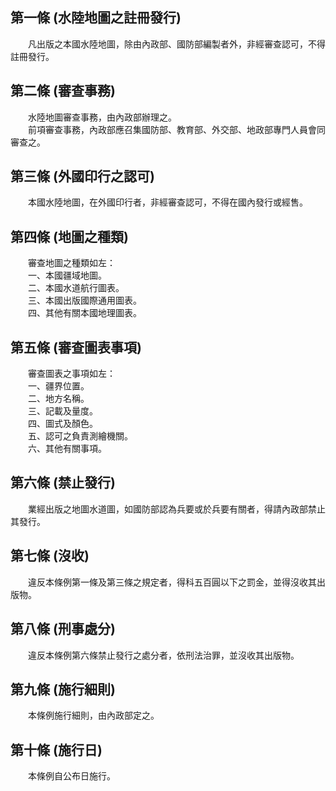 第一條 (水陸地圖之註冊發行)
---------------------------
　　凡出版之本國水陸地圖，除由內政部、國防部編製者外，非經審查認可，不得註冊發行。  


第二條 (審查事務)
-----------------
　　水陸地圖審查事務，由內政部辦理之。  
　　前項審查事務，內政部應召集國防部、教育部、外交部、地政部專門人員會同審查之。  


第三條 (外國印行之認可)
-----------------------
　　本國水陸地圖，在外國印行者，非經審查認可，不得在國內發行或經售。  


第四條 (地圖之種類)
-------------------
　　審查地圖之種類如左：  
　　一、本國疆域地圖。  
　　二、本國水道航行圖表。  
　　三、本國出版國際通用圖表。  
　　四、其他有關本國地理圖表。  


第五條 (審查圖表事項)
---------------------
　　審查圖表之事項如左：  
　　一、疆界位置。  
　　二、地方名稱。  
　　三、記載及量度。  
　　四、圖式及顏色。  
　　五、認可之負責測繪機關。  
　　六、其他有關事項。  


第六條 (禁止發行)
-----------------
　　業經出版之地圖水道圖，如國防部認為兵要或於兵要有關者，得請內政部禁止其發行。  


第七條 (沒收)
-------------
　　違反本條例第一條及第三條之規定者，得科五百圓以下之罰金，並得沒收其出版物。  


第八條 (刑事處分)
-----------------
　　違反本條例第六條禁止發行之處分者，依刑法治罪，並沒收其出版物。  


第九條 (施行細則)
-----------------
　　本條例施行細則，由內政部定之。  


第十條 (施行日)
---------------
　　本條例自公布日施行。